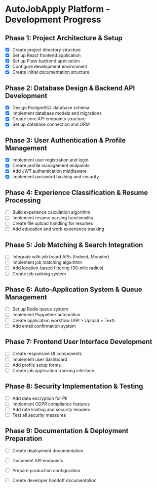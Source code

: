 # AutoJobApply Platform - Development Progress

## Phase 1: Project Architecture & Setup
- [x] Create project directory structure
- [x] Set up React frontend application
- [x] Set up Flask backend application
- [x] Configure development environment
- [x] Create initial documentation structure

## Phase 2: Database Design & Backend API Development
- [x] Design PostgreSQL database schema
- [x] Implement database models and migrations
- [x] Create core API endpoints structure
- [x] Set up database connection and ORM

## Phase 3: User Authentication & Profile Management
- [x] Implement user registration and login
- [x] Create profile management endpoints
- [x] Add JWT authentication middleware
- [x] Implement password hashing and security

## Phase 4: Experience Classification & Resume Processing
- [ ] Build experience calculation algorithm
- [ ] Implement resume parsing functionality
- [ ] Create file upload handling for resumes
- [ ] Add education and work experience tracking

## Phase 5: Job Matching & Search Integration
- [ ] Integrate with job board APIs (Indeed, Monster)
- [ ] Implement job matching algorithm
- [ ] Add location-based filtering (30-mile radius)
- [ ] Create job ranking system

## Phase 6: Auto-Application System & Queue Management
- [ ] Set up Redis queue system
- [ ] Implement Puppeteer automation
- [ ] Create application workflow (API > Upload > Text)
- [ ] Add email confirmation system

## Phase 7: Frontend User Interface Development
- [ ] Create responsive UI components
- [ ] Implement user dashboard
- [ ] Add profile setup forms
- [ ] Create job application tracking interface

## Phase 8: Security Implementation & Testing
- [ ] Add data encryption for PII
- [ ] Implement GDPR compliance features
- [ ] Add rate limiting and security headers
- [ ] Test all security measures

## Phase 9: Documentation & Deployment Preparation
- [ ] Create deployment documentation
- [ ] Document API endpoints
- [ ] Prepare production configuration
- [ ] Create developer handoff documentation

